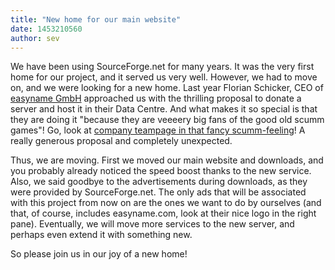 ```yaml
---
title: "New home for our main website"
date: 1453210560
author: sev
---
```


We have been using SourceForge.net for many years. It was the very first home for our project, and it served us very well. However, we had to move on, and we were looking for a new home. Last year Florian Schicker, CEO of [easyname GmbH](http://easyname.com) approached us with the thrilling proposal to donate a server and host it in their Data Centre. And what makes it so special is that they are doing it "because they are veeeery big fans of the good old scumm games"! Go, look at [company teampage in that fancy scumm-feeling](http://www.easyname.com/en/company/team)! A really generous proposal and completely unexpected.

Thus, we are moving. First we moved our main website and downloads, and you probably already noticed the speed boost thanks to the new service. Also, we said goodbye to the advertisements during downloads, as they were provided by SourceForge.net. The only ads that will be associated with this project from now on are the ones we want to do by ourselves (and that, of course, includes easyname.com, look at their nice logo in the right pane). Eventually, we will move more services to the new server, and perhaps even extend it with something new.

So please join us in our joy of a new home!
